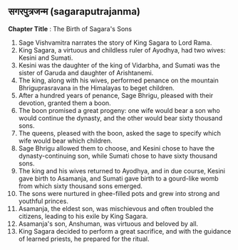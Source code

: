 ## सगरपुत्रजन्म (sagaraputrajanma)

**Chapter Title** : The Birth of Sagara's Sons

1. Sage Vishvamitra narrates the story of King Sagara to Lord Rama.
2. King Sagara, a virtuous and childless ruler of Ayodhya, had two wives: Kesini and Sumati.
3. Kesini was the daughter of the king of Vidarbha, and Sumati was the sister of Garuda and daughter of Arishtanemi.
4. The king, along with his wives, performed penance on the mountain Bhriguprasravana in the Himalayas to beget children.
5. After a hundred years of penance, Sage Bhrigu, pleased with their devotion, granted them a boon.
6. The boon promised a great progeny: one wife would bear a son who would continue the dynasty, and the other would bear sixty thousand sons.
7. The queens, pleased with the boon, asked the sage to specify which wife would bear which children.
8. Sage Bhrigu allowed them to choose, and Kesini chose to have the dynasty-continuing son, while Sumati chose to have sixty thousand sons.
9. The king and his wives returned to Ayodhya, and in due course, Kesini gave birth to Asamanja, and Sumati gave birth to a gourd-like womb from which sixty thousand sons emerged.
10. The sons were nurtured in ghee-filled pots and grew into strong and youthful princes.
11. Asamanja, the eldest son, was mischievous and often troubled the citizens, leading to his exile by King Sagara.
12. Asamanja's son, Anshuman, was virtuous and beloved by all.
13. King Sagara decided to perform a great sacrifice, and with the guidance of learned priests, he prepared for the ritual.
